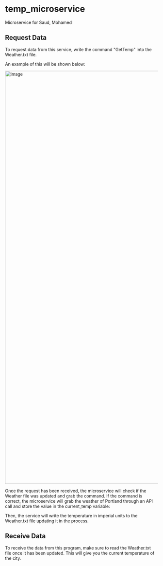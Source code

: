 # temp_microservice
Microservice for Saud, Mohamed

## Request Data

To request data from this service, write the command "GetTemp" into the Weather.txt file.

An example of this will be shown below:

<img width="1359" alt="image" src="https://github.com/vibrahim09/temp_microservice/assets/68801469/c6841eff-7883-4255-bb64-ee1351ea3d09">

Once the request has been received, the microservice will check if the Weather file was updated and grab the command. If the command is correct, 
the microservice will grab the weather of Portland through an API call and store the value in the current_temp variable:


Then, the service will write the temperature in imperial units to the Weather.txt file updating it in the process. 

## Receive Data

To receive the data from this program, make sure to read the Weather.txt file once it has been updated. This will give you the current temperature of the city. 
